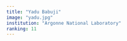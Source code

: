 ```yaml
---
title: "Yadu Babuji"
image: "yadu.jpg"
institution: "Argonne National Laboratory"
ranking: 11
---
```

